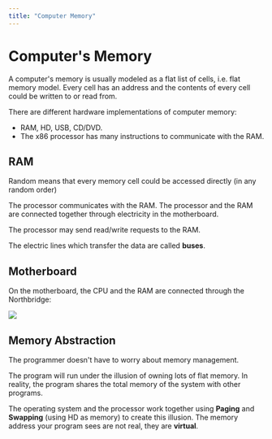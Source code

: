 ```yaml
---
title: "Computer Memory"
---
```


# Computer's Memory

A computer's memory is usually modeled as a flat list of cells, i.e. flat memory model. Every cell has an address and the contents of every cell could be written to or read from.

There are different hardware implementations of computer memory:

- RAM, HD, USB, CD/DVD.
- The x86 processor has many instructions to communicate with the RAM.

## RAM

Random means that every memory cell could be accessed directly (in any random order)

The processor communicates with the RAM. The processor and the RAM are connected together through electricity in the motherboard.

The processor may send read/write requests to the RAM.

The electric lines which transfer the data are called **buses**.

## Motherboard

On the motherboard, the CPU and the RAM are connected through the Northbridge:

![](https://upload.wikimedia.org/wikipedia/commons/thumb/b/bd/Motherboard_diagram.svg/1280px-Motherboard_diagram.svg.png)

## Memory Abstraction

The programmer doesn't have to worry about memory management.

The program will run under the illusion of owning lots of flat memory. In reality, the program shares the total memory of the system with other programs.

The operating system and the processor work together using **Paging** and **Swapping** (using HD as memory) to create this illusion. The memory address your program sees are not real, they are **virtual**.
